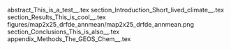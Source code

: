 abstract_This_is_a_test__.tex
section_Introduction_Short_lived_climate__.tex
section_Results_This_is_cool__.tex
figures/map2x25_drfde_annmean/map2x25_drfde_annmean.png
section_Conclusions_This_is_also__.tex
appendix_Methods_The_GEOS_Chem__.tex